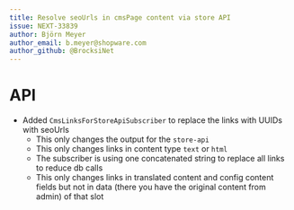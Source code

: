 ```yaml
---
title: Resolve seoUrls in cmsPage content via store API
issue: NEXT-33839
author: Björn Meyer
author_email: b.meyer@shopware.com
author_github: @BrocksiNet
---
```

# API
* Added `CmsLinksForStoreApiSubscriber` to replace the links with UUIDs with seoUrls
  * This only changes the output for the `store-api`
  * This only changes links in content type `text` or `html`
  * The subscriber is using one concatenated string to replace all links to reduce db calls
  * This only changes links in translated content and config content fields but not in data (there you have the original content from admin) of that slot
